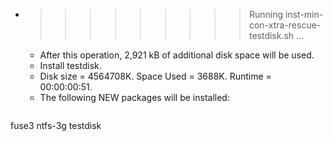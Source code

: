 * >>>>>>>>> Running inst-min-con-xtra-rescue-testdisk.sh ...
  * After this operation, 2,921 kB of additional disk space will be used.
  * Install testdisk.
  * Disk size = 4564708K. Space Used = 3688K. Runtime = 00:00:00:51.
  * The following NEW packages will be installed:
  ```bash
fuse3 ntfs-3g testdisk
  ```
